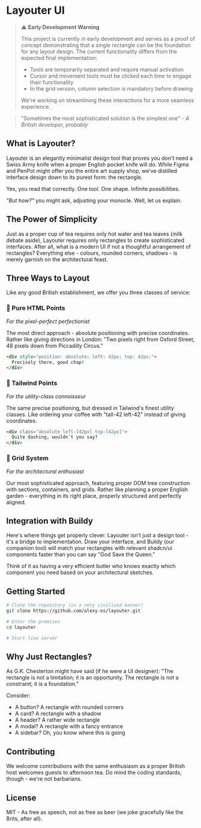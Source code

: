 # Layouter UI

> ⚠️ **Early Development Warning**
> 
> This project is currently in early development and serves as a proof of concept demonstrating that a single rectangle can be the foundation for any layout design. The current functionality differs from the expected final implementation:
> 
> - Tools are temporarily separated and require manual activation
> - Cursor and movement tools must be clicked each time to engage their functionality
> - In the grid version, column selection is mandatory before drawing
> 
> We're working on streamlining these interactions for a more seamless experience.

> "Sometimes the most sophisticated solution is the simplest one" - *A British developer, probably*

## What is Layouter?

Layouter is an elegantly minimalist design tool that proves you don't need a Swiss Army knife when a proper English pocket knife will do. While Figma and PenPot might offer you the entire art supply shop, we've distilled interface design down to its purest form: the rectangle.

Yes, you read that correctly. One tool. One shape. Infinite possibilities.

*"But how?"* you might ask, adjusting your monocle. Well, let us explain.

## The Power of Simplicity

Just as a proper cup of tea requires only hot water and tea leaves (milk debate aside), Layouter requires only rectangles to create sophisticated interfaces. After all, what is a modern UI if not a thoughtful arrangement of rectangles? Everything else - colours, rounded corners, shadows - is merely garnish on the architectural feast.

## Three Ways to Layout

Like any good British establishment, we offer you three classes of service:

### 🎯 Pure HTML Points
*For the pixel-perfect perfectionist*

The most direct approach - absolute positioning with precise coordinates. Rather like giving directions in London: "Two pixels right from Oxford Street, 48 pixels down from Piccadilly Circus."

```html
<div style="position: absolute; left: 42px; top: 42px;">
  Precisely there, good chap!
</div>
```

### 🎨 Tailwind Points
*For the utility-class connoisseur*

The same precise positioning, but dressed in Tailwind's finest utility classes. Like ordering your coffee with "tall-42 left-42" instead of giving coordinates.

```html
<div class="absolute left-[42px] top-[42px]">
  Quite dashing, wouldn't you say?
</div>
```

### 📐 Grid System
*For the architectural enthusiast*

Our most sophisticated approach, featuring proper DOM tree construction with sections, containers, and grids. Rather like planning a proper English garden - everything in its right place, properly structured and perfectly aligned.

## Integration with Buildy

Here's where things get properly clever: Layouter isn't just a design tool - it's a bridge to implementation. Draw your interface, and Buildy (our companion tool) will match your rectangles with relevant shadcn/ui components faster than you can say "God Save the Queen."

Think of it as having a very efficient butler who knows exactly which component you need based on your architectural sketches.

## Getting Started

```bash
# Clone the repository (in a very civilised manner)
git clone https://github.com/alexy-os/layouter.git

# Enter the premises
cd layouter

# Start live server
```

## Why Just Rectangles?

As G.K. Chesterton might have said (if he were a UI designer): "The rectangle is not a limitation; it is an opportunity. The rectangle is not a constraint; it is a foundation."

Consider:
- A button? A rectangle with rounded corners
- A card? A rectangle with a shadow
- A header? A rather wide rectangle
- A modal? A rectangle with a fancy entrance
- A sidebar? Oh, you know where this is going

## Contributing

We welcome contributions with the same enthusiasm as a proper British host welcomes guests to afternoon tea. Do mind the coding standards, though - we're not barbarians.

## License

MIT - As free as speech, not as free as beer (we joke gracefully like the Brits, after all).